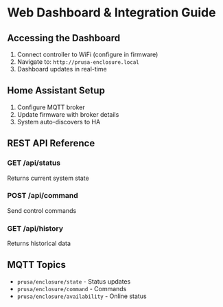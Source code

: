 # Web Dashboard & Integration Guide

## Accessing the Dashboard

1. Connect controller to WiFi (configure in firmware)
2. Navigate to: `http://prusa-enclosure.local`
3. Dashboard updates in real-time

## Home Assistant Setup

1. Configure MQTT broker
2. Update firmware with broker details
3. System auto-discovers to HA

## REST API Reference

### GET /api/status
Returns current system state

### POST /api/command
Send control commands

### GET /api/history
Returns historical data

## MQTT Topics
- `prusa/enclosure/state` - Status updates
- `prusa/enclosure/command` - Commands
- `prusa/enclosure/availability` - Online status
